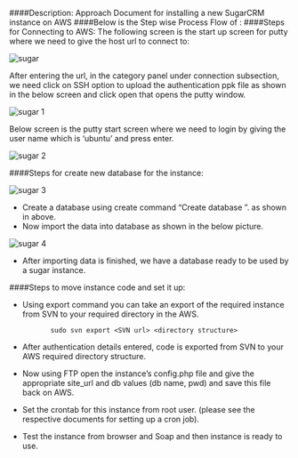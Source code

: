 ####Description:
Approach Document for installing a new SugarCRM instance on AWS
####Below is the Step wise Process Flow of :
####Steps for Connecting to AWS:
The following screen is the start up screen for putty where we need to give the host url to connect to:

![sugar](https://cloud.githubusercontent.com/assets/25039079/22282164/c76bde36-e300-11e6-8465-6f15f9028e3c.png)

After entering the url, in the category panel under connection subsection, we need click on SSH option to upload the authentication ppk 
file as shown in the below screen and click open that opens the putty window.

![sugar 1](https://cloud.githubusercontent.com/assets/25039079/22282247/30b82c28-e301-11e6-997f-99c433597d4d.png)

Below screen is the putty start screen where we need to login by giving the user name which is ‘ubuntu’ and press enter.

![sugar 2](https://cloud.githubusercontent.com/assets/25039079/22282284/71a1c62c-e301-11e6-9f60-027aa35d0e94.png)

####Steps for create new database for the instance:

![sugar 3](https://cloud.githubusercontent.com/assets/25039079/22282353/cab474ee-e301-11e6-930b-2933f06fc0d8.png)

* Create a database using create command “Create database <database name>”. as shown in above.<br />
* Now import the data into database as shown in the below picture.

![sugar 4](https://cloud.githubusercontent.com/assets/25039079/22282410/1c9c6140-e302-11e6-98b2-8f42458bb265.png)

* After importing data is finished, we have a database ready to be used by a sugar instance.

####Steps to move instance code and set it up:

* Using export command you can take an export of  the required instance from SVN to your required directory in the AWS.

             sudo svn export <SVN url> <directory structure>  
             
* After authentication details entered, code is exported from  SVN to your AWS required directory structure.
* Now using FTP open the instance’s config.php file and give the appropriate site_url and db values (db name, pwd) and save this file back on AWS.
* Set the crontab for this instance from root user.
(please see the respective documents for setting up a cron job).
* Test the instance from browser and Soap and then instance is ready to use.



